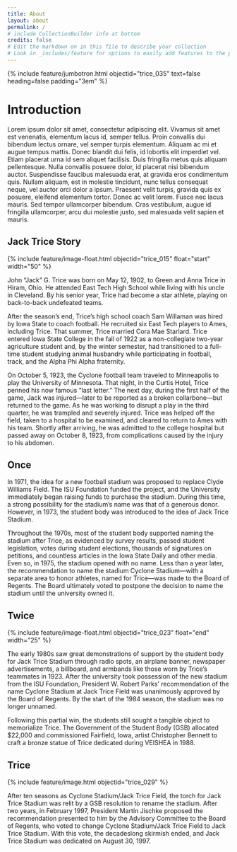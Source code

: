 ```yaml
---
title: About
layout: about
permalink: /
# include CollectionBuilder info at bottom
credits: false
# Edit the markdown on in this file to describe your collection
# Look in _includes/feature for options to easily add features to the page
---
```

{% include feature/jumbotron.html objectid="trice_035" text=false heading=false padding="3em" %}

# Introduction

Lorem ipsum dolor sit amet, consectetur adipiscing elit. Vivamus sit amet est venenatis, elementum lacus id, semper tellus. Proin convallis dui bibendum lectus ornare, vel semper turpis elementum. Aliquam ac mi et augue tempus mattis. Donec blandit dui felis, id lobortis elit imperdiet vel. Etiam placerat urna id sem aliquet facilisis. Duis fringilla metus quis aliquam pellentesque. Nulla convallis posuere dolor, id placerat nisi bibendum auctor. Suspendisse faucibus malesuada erat, at gravida eros condimentum quis. Nullam aliquam, est in molestie tincidunt, nunc tellus consequat neque, vel auctor orci dolor a ipsum. Praesent velit turpis, gravida quis ex posuere, eleifend elementum tortor. Donec ac velit lorem. Fusce nec lacus mauris. Sed tempor ullamcorper bibendum. Cras vestibulum, augue id fringilla ullamcorper, arcu dui molestie justo, sed malesuada velit sapien et mauris.

## Jack Trice Story

<!-- Start image/text block -->
{% include feature/image-float.html objectid="trice_015" float="start" width="50" %}

John “Jack” G. Trice was born on May 12, 1902, to Green and Anna Trice in Hiram, Ohio. He attended East Tech High School while living with his uncle in Cleveland. By his senior year, Trice had become a star athlete, playing on back-to-back undefeated teams.  

After the season’s end, Trice’s high school coach Sam Willaman was hired by Iowa State to coach football. He recruited six East Tech players to Ames, including Trice. That summer, Trice married Cora Mae Starlard. Trice entered Iowa State College in the fall of 1922 as a non-collegiate two-year agriculture student and, by the winter semester, had transitioned to a full-time student studying animal husbandry while participating in football, track, and the Alpha Phi Alpha fraternity. 

On October 5, 1923, the Cyclone football team traveled to Minneapolis to play the University of Minnesota. That night, in the Curtis Hotel, Trice penned his now famous “last letter.” The next day, during the first half of the game, Jack was injured—later to be reported as a broken collarbone—but returned to the game. As he was working to disrupt a play in the third quarter, he was trampled and severely injured. Trice was helped off the field, taken to a hospital to be examined, and cleared to return to Ames with his team. Shortly after arriving, he was admitted to the college hospital but passed away on October 8, 1923, from complications caused by the injury to his abdomen. 

<div class="clearfix"></div>
<!-- End image/text block -->


<!-- Start image/text block -->
## Once


In 1971, the idea for a new football stadium was proposed to replace Clyde Williams Field. The ISU Foundation funded the project, and the University immediately began raising funds to purchase the stadium. During this time, a strong possibility for the stadium’s name was that of a generous donor. However, in 1973, the student body was introduced to the idea of Jack Trice Stadium.  

Throughout the 1970s, most of the student body supported naming the stadium after Trice, as evidenced by survey results, passed student legislation, votes during student elections, thousands of signatures on petitions, and countless articles in the Iowa State Daily and other media. Even so, in 1975, the stadium opened with no name. Less than a year later, the recommendation to name the stadium Cyclone Stadium—with a separate area to honor athletes, named for Trice—was made to the Board of Regents. The Board 
ultimately voted to postpone the decision to name the stadium until the university owned it. 

<div class="clearfix"></div>
<!-- End image/text block -->


<!-- Start image/text block -->
## Twice


{% include feature/image-float.html objectid="trice_023" float="end" width="25" %}

The early 1980s saw great demonstrations of support by the student body for Jack Trice Stadium through radio spots, an airplane banner, newspaper advertisements, a billboard, and armbands like those worn by Trice’s teammates in 1923. After the university took possession of the new stadium from the ISU Foundation, President W. Robert Parks’ recommendation of the name Cyclone Stadium at Jack Trice Field was unanimously approved by the Board of Regents. By the start of the 1984 season, the stadium was no longer unnamed.  

Following this partial win, the students still sought a tangible object to memorialize Trice. The Government of the Student Body (GSB) allocated $22,000 and commissioned Fairfield, Iowa, artist Christopher Bennett to craft a bronze statue of Trice dedicated during VEISHEA in 1988.

<div class="clearfix"></div>
<!-- End image/text block -->


<!-- Start image/text block -->
## Trice

<div class="row pt-3">
<div class="col-md-5" markdown="1">

{% include feature/image.html objectid="trice_029" %}

</div>
<div class="col-md-7" markdown="1">

After ten seasons as Cyclone Stadium/Jack Trice Field, the torch for Jack Trice Stadium was relit by a GSB resolution to rename the stadium. After two years, in February 1997, President Martin Jischke proposed the recommendation presented to him by the Advisory Committee to the Board of Regents, who voted to change Cyclone Stadium/Jack Trice Field to Jack Trice Stadium. With this vote, the decadeslong skirmish ended, and Jack Trice Stadium was dedicated on August 30, 1997.

</div>
</div>
<!-- End image/text block -->
